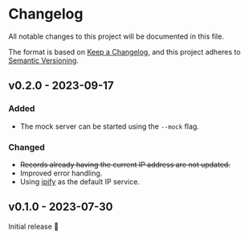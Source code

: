 # Changelog

All notable changes to this project will be documented in this file.

The format is based on [Keep a Changelog](https://keepachangelog.com/en/1.0.0/),
and this project adheres to [Semantic Versioning](https://semver.org/spec/v2.0.0.html).

## v0.2.0 - 2023-09-17

### Added

- The mock server can be started using the `--mock` flag.

### Changed

- ~~Records already having the current IP address are not updated.~~
- Improved error handling.
- Using [ipify](https://www.ipify.org/) as the default IP service.

## v0.1.0 - 2023-07-30

Initial release :tada:
